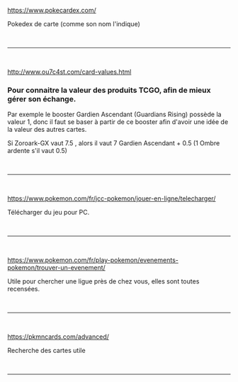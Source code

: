 https://www.pokecardex.com/

Pokedex de carte (comme son nom l'indique)

<br>

----------------------------------------------------------------------

<br>

http://www.ou7c4st.com/card-values.html

### Pour connaitre la valeur des produits TCGO, afin de mieux gérer son échange.

Par exemple le booster Gardien Ascendant (Guardians Rising) possède la valeur 1, donc il faut se baser à partir de ce booster afin d'avoir une idée de la valeur des autres cartes.

Si Zoroark-GX vaut 7.5 , alors il vaut 7 Gardien Ascendant +  0.5 (1 Ombre ardente s'il vaut 0.5)

<br>

----------------------------------------------------------------------

<br>

https://www.pokemon.com/fr/jcc-pokemon/jouer-en-ligne/telecharger/

Télécharger du jeu pour PC.

<br>

----------------------------------------------------------------------

<br>

https://www.pokemon.com/fr/play-pokemon/evenements-pokemon/trouver-un-evenement/

Utile pour chercher une ligue près de chez vous, elles sont toutes recensées.

<br>

----------------------------------------------------------------------

<br>

https://pkmncards.com/advanced/

Recherche des cartes utile

<br>

----------------------------------------------------------------------

<br>
